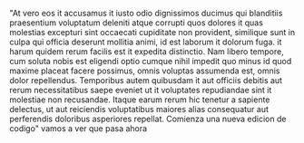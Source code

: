 "At vero eos it accusamus it iusto odio dignissimos ducimus qui blanditiis praesentium 
voluptatum deleniti atque corrupti quos dolores it quas molestias excepturi sint occaecati 
cupiditate non provident, similique sunt in culpa qui officia deserunt mollitia animi, id est 
laborum it dolorum fuga. it harum quidem rerum facilis est it expedita distinctio. Nam libero 
tempore, cum soluta nobis est eligendi optio cumque nihil impedit quo minus id quod maxime 
placeat facere possimus, omnis voluptas assumenda est, omnis dolor repellendus. Temporibus 
autem quibusdam it aut officiis debitis aut rerum necessitatibus saepe eveniet ut it 
voluptates repudiandae sint it molestiae non recusandae. Itaque earum rerum hic tenetur a 
sapiente delectus, ut aut reiciendis voluptatibus maiores alias consequatur aut perferendis 
doloribus asperiores repellat.
Comienza una nueva edicion de codigo"
vamos a ver que pasa ahora